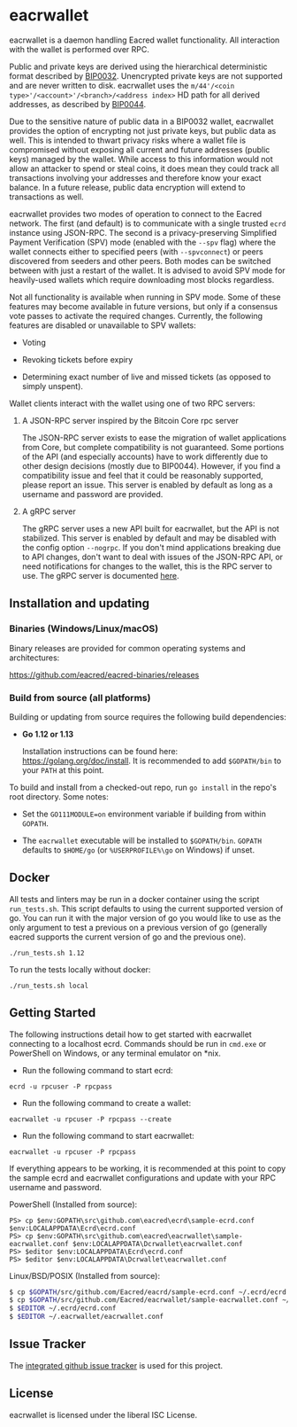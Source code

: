 eacrwallet
=========

eacrwallet is a daemon handling Eacred wallet functionality.  All interaction
with the wallet is performed over RPC.

Public and private keys are derived using the hierarchical
deterministic format described by
[BIP0032](https://github.com/bitcoin/bips/blob/master/bip-0032.mediawiki).
Unencrypted private keys are not supported and are never written to
disk.  eacrwallet uses the
`m/44'/<coin type>'/<account>'/<branch>/<address index>`
HD path for all derived addresses, as described by
[BIP0044](https://github.com/bitcoin/bips/blob/master/bip-0044.mediawiki).

Due to the sensitive nature of public data in a BIP0032 wallet,
eacrwallet provides the option of encrypting not just private keys, but
public data as well.  This is intended to thwart privacy risks where a
wallet file is compromised without exposing all current and future
addresses (public keys) managed by the wallet. While access to this
information would not allow an attacker to spend or steal coins, it
does mean they could track all transactions involving your addresses
and therefore know your exact balance.  In a future release, public data
encryption will extend to transactions as well.

eacrwallet provides two modes of operation to connect to the Eacred
network.  The first (and default) is to communicate with a single
trusted `ecrd` instance using JSON-RPC.  The second is a
privacy-preserving Simplified Payment Verification (SPV) mode (enabled
with the `--spv` flag) where the wallet connects either to specified
peers (with `--spvconnect`) or peers discovered from seeders and other
peers. Both modes can be switched between with just a restart of the
wallet.  It is advised to avoid SPV mode for heavily-used wallets
which require downloading most blocks regardless.

Not all functionality is available when running in SPV mode.  Some of
these features may become available in future versions, but only if a
consensus vote passes to activate the required changes.  Currently,
the following features are disabled or unavailable to SPV wallets:

  * Voting

  * Revoking tickets before expiry

  * Determining exact number of live and missed tickets (as opposed to
    simply unspent).

Wallet clients interact with the wallet using one of two RPC servers:

  1. A JSON-RPC server inspired by the Bitcoin Core rpc server

     The JSON-RPC server exists to ease the migration of wallet applications
     from Core, but complete compatibility is not guaranteed.  Some portions of
     the API (and especially accounts) have to work differently due to other
     design decisions (mostly due to BIP0044).  However, if you find a
     compatibility issue and feel that it could be reasonably supported, please
     report an issue.  This server is enabled by default as long as a username
     and password are provided.

  2. A gRPC server

     The gRPC server uses a new API built for eacrwallet, but the API is not
     stabilized.  This server is enabled by default and may be disabled with
     the config option `--nogrpc`.  If you don't mind applications breaking
     due to API changes, don't want to deal with issues of the JSON-RPC API, or
     need notifications for changes to the wallet, this is the RPC server to
     use. The gRPC server is documented [here](./rpc/documentation/README.md).

## Installation and updating

### Binaries (Windows/Linux/macOS)

Binary releases are provided for common operating systems and architectures:

https://github.com/eacred/eacred-binaries/releases

### Build from source (all platforms)

Building or updating from source requires the following build dependencies:

- **Go 1.12 or 1.13**

  Installation instructions can be found here: https://golang.org/doc/install.
  It is recommended to add `$GOPATH/bin` to your `PATH` at this point.

To build and install from a checked-out repo, run `go install` in the repo's
root directory.  Some notes:

* Set the `GO111MODULE=on` environment variable if building from within
  `GOPATH`.

* The `eacrwallet` executable will be installed to `$GOPATH/bin`.  `GOPATH`
  defaults to `$HOME/go` (or `%USERPROFILE%\go` on Windows) if unset.

## Docker

All tests and linters may be run in a docker container using the script
`run_tests.sh`.  This script defaults to using the current supported version of
go.  You can run it with the major version of go you would like to use as the
only argument to test a previous on a previous version of go (generally eacred
supports the current version of go and the previous one).

```
./run_tests.sh 1.12
```

To run the tests locally without docker:

```
./run_tests.sh local
```

## Getting Started

The following instructions detail how to get started with eacrwallet connecting
to a localhost ecrd.  Commands should be run in `cmd.exe` or PowerShell on
Windows, or any terminal emulator on *nix.

- Run the following command to start ecrd:

```
ecrd -u rpcuser -P rpcpass
```

- Run the following command to create a wallet:

```
eacrwallet -u rpcuser -P rpcpass --create
```

- Run the following command to start eacrwallet:

```
eacrwallet -u rpcuser -P rpcpass
```

If everything appears to be working, it is recommended at this point to
copy the sample ecrd and eacrwallet configurations and update with your
RPC username and password.

PowerShell (Installed from source):
```
PS> cp $env:GOPATH\src\github.com\eacred\ecrd\sample-ecrd.conf $env:LOCALAPPDATA\Ecrd\ecrd.conf
PS> cp $env:GOPATH\src\github.com\eacred\eacrwallet\sample-eacrwallet.conf $env:LOCALAPPDATA\Dcrwallet\eacrwallet.conf
PS> $editor $env:LOCALAPPDATA\Ecrd\ecrd.conf
PS> $editor $env:LOCALAPPDATA\Dcrwallet\eacrwallet.conf
```

Linux/BSD/POSIX (Installed from source):
```bash
$ cp $GOPATH/src/github.com/Eacred/eacrd/sample-ecrd.conf ~/.ecrd/ecrd.conf
$ cp $GOPATH/src/github.com/Eacred/eacrwallet/sample-eacrwallet.conf ~/.eacrwallet/eacrwallet.conf
$ $EDITOR ~/.ecrd/ecrd.conf
$ $EDITOR ~/.eacrwallet/eacrwallet.conf
```

## Issue Tracker

The [integrated github issue tracker](https://github.com/Eacred/eacrwallet/issues)
is used for this project.

## License

eacrwallet is licensed under the liberal ISC License.
